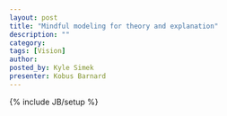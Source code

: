 ```yaml
---
layout: post
title: "Mindful modeling for theory and explanation"
description: ""
category: 
tags: [Vision]
author: 
posted_by: Kyle Simek
presenter: Kobus Barnard
---
```

{% include JB/setup %}

